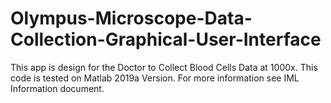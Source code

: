 # Olympus-Microscope-Data-Collection-Graphical-User-Interface
This app is design for the Doctor to Collect Blood Cells Data at 1000x. 
This code is tested on Matlab 2019a Version.
For more information see IML Information document.
